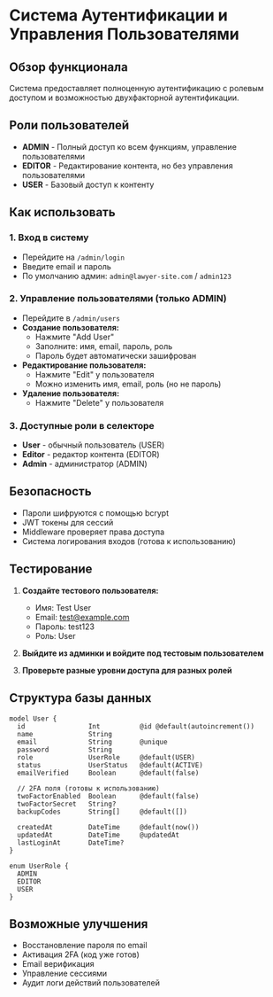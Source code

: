 # Система Аутентификации и Управления Пользователями

## Обзор функционала

Система предоставляет полноценную аутентификацию с ролевым доступом и возможностью двухфакторной аутентификации.

## Роли пользователей

- **ADMIN** - Полный доступ ко всем функциям, управление пользователями
- **EDITOR** - Редактирование контента, но без управления пользователями
- **USER** - Базовый доступ к контенту

## Как использовать

### 1. Вход в систему
- Перейдите на `/admin/login`
- Введите email и пароль
- По умолчанию админ: `admin@lawyer-site.com` / `admin123`

### 2. Управление пользователями (только ADMIN)
- Перейдите в `/admin/users`
- **Создание пользователя:**
  - Нажмите "Add User"
  - Заполните: имя, email, пароль, роль
  - Пароль будет автоматически зашифрован
- **Редактирование пользователя:**
  - Нажмите "Edit" у пользователя
  - Можно изменить имя, email, роль (но не пароль)
- **Удаление пользователя:**
  - Нажмите "Delete" у пользователя

### 3. Доступные роли в селекторе
- **User** - обычный пользователь (USER)
- **Editor** - редактор контента (EDITOR)  
- **Admin** - администратор (ADMIN)

## Безопасность

- Пароли шифруются с помощью bcrypt
- JWT токены для сессий
- Middleware проверяет права доступа
- Система логирования входов (готова к использованию)

## Тестирование

1. **Создайте тестового пользователя:**
   - Имя: Test User
   - Email: test@example.com
   - Пароль: test123
   - Роль: User

2. **Выйдите из админки и войдите под тестовым пользователем**

3. **Проверьте разные уровни доступа для разных ролей**

## Структура базы данных

```prisma
model User {
  id                Int          @id @default(autoincrement())
  name              String
  email             String       @unique
  password          String
  role              UserRole     @default(USER)
  status            UserStatus   @default(ACTIVE)
  emailVerified     Boolean      @default(false)
  
  // 2FA поля (готовы к использованию)
  twoFactorEnabled  Boolean      @default(false)
  twoFactorSecret   String?
  backupCodes       String[]     @default([])
  
  createdAt         DateTime     @default(now())
  updatedAt         DateTime     @updatedAt
  lastLoginAt       DateTime?
}

enum UserRole {
  ADMIN
  EDITOR  
  USER
}
```

## Возможные улучшения

- Восстановление пароля по email
- Активация 2FA (код уже готов)
- Email верификация
- Управление сессиями
- Аудит логи действий пользователей